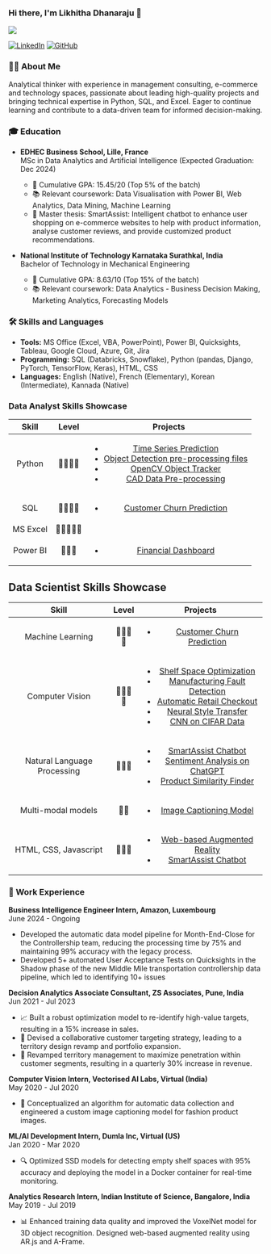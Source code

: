 ### Hi there, I'm Likhitha Dhanaraju 👋

![](https://komarev.com/ghpvc/?username=likhitha-dhanaraju&style=plastic)

[![LinkedIn](https://img.shields.io/badge/LinkedIn-connect-blue)](https://www.linkedin.com/in/likhitha-dhanaraju) [![GitHub](https://img.shields.io/badge/GitHub-follow-green)](https://github.com/likhitha-dhanaraju)

### 👩‍💼 About Me

Analytical thinker with experience in management consulting, e-commerce and technology spaces, passionate about leading high-quality projects and bringing technical expertise in Python, SQL, and Excel. Eager to continue learning and contribute to a data-driven team for informed decision-making.

### 🎓 Education

- **EDHEC Business School, Lille, France**  
  MSc in Data Analytics and Artificial Intelligence (Expected Graduation: Dec 2024)  
  - 🏅 Cumulative GPA: 15.45/20 (Top 5% of the batch)  
  - 📚 Relevant coursework: Data Visualisation with Power BI, Web Analytics, Data Mining, Machine Learning  
  - 📝 Master thesis: SmartAssist: Intelligent chatbot to enhance user shopping on e-commerce websites to help with product information, analyse customer reviews, and provide customized product recommendations.

- **National Institute of Technology Karnataka Surathkal, India**  
  Bachelor of Technology in Mechanical Engineering  
  - 🏅 Cumulative GPA: 8.63/10 (Top 15% of the batch)  
  - 📚 Relevant coursework: Data Analytics - Business Decision Making, Marketing Analytics, Forecasting Models

### 🛠️ Skills and Languages

- **Tools:** MS Office (Excel, VBA, PowerPoint), Power BI, Quicksights, Tableau, Google Cloud, Azure, Git, Jira
- **Programming:** SQL (Databricks, Snowflake), Python (pandas, Django, PyTorch, TensorFlow, Keras), HTML, CSS
- **Languages:** English (Native), French (Elementary), Korean (Intermediate), Kannada (Native)


### Data Analyst Skills Showcase

| **Skill**                        | **Level**         | **Projects**     |
| :------------------------------: | :---------------: | :--------------: |
| Python                       | 🌟🌟🌟🌟    | <ul><li>[Time Series Prediction](https://github.com/likhitha-dhanaraju/time-series)</li><li>[Object Detection pre-processing files](https://github.com/likhitha-dhanaraju/object_detection)</li><li>[OpenCV Object Tracker](https://github.com/likhitha-dhanaraju/Object_tracker)</li><li>[CAD Data Pre-processing](https://github.com/likhitha-dhanaraju/Densification-of-point-cloud)</li></ul>               |
| SQL                          | 🌟🌟🌟🌟    |  <ul><li>[Customer Churn Prediction](https://github.com/likhitha-dhanaraju/churn-prediction)</li></ul>              |
| MS Excel                     | 🌟🌟🌟🌟🌟  |                |
| Power BI                     | 🌟🌟🌟       |  <ul><li>[Financial Dashboard](https://github.com/likhitha-dhanaraju/financial_dashboard)</li></ul>              |



## Data Scientist Skills Showcase

| **Skill**                       | **Level**         | **Projects**       |
| :-----------------------------: | :---------------: | :----------------: |
| Machine Learning            | 🌟🌟🌟🌟    |  <ul><li>[Customer Churn Prediction](https://github.com/likhitha-dhanaraju/churn-prediction)</li></ul>              |
| Computer Vision             | 🌟🌟🌟🌟    |  <ul><li>[Shelf Space Optimization](https://github.com/likhitha-dhanaraju/Shelf-space-optimisation)</li><li>[Manufacturing Fault Detection](https://github.com/likhitha-dhanaraju/manufacturing_fault_detection)</li><li>[Automatic Retail Checkout](https://github.com/likhitha-dhanaraju/retail-checkout)</li><li>[Neural Style Transfer](https://github.com/likhitha-dhanaraju/Neural_style_transfer)</li><li>[CNN on CIFAR Data](https://github.com/likhitha-dhanaraju/CIFAR)</li></ul>             |
| Natural Language Processing | 🌟🌟🌟       | <ul><li>[SmartAssist Chatbot](https://github.com/likhitha-dhanaraju/smart-assist-chatbot)</li><li>[Sentiment Analysis on ChatGPT](https://github.com/likhitha-dhanaraju/chat-gpt-sentiment-analysis)</li><li>[Product Similarity Finder](https://github.com/likhitha-dhanaraju/e-commerce_ai)</ul>   |
| Multi-modal models          | 🌟🌟          | <ul><li>[Image Captioning Model](https://github.com/likhitha-dhanaraju/e-commerce_ai)</li></ul>
| HTML, CSS, Javascript       | 🌟🌟🌟       | <ul><li>[Web-based Augmented Reality](https://github.com/likhitha-dhanaraju/Augmented_Reality)</li><li>[SmartAssist Chatbot](https://github.com/likhitha-dhanaraju/smart-assist-chatbot)</li></ul>


### 💼 Work Experience

**Business Intelligence Engineer Intern, Amazon, Luxembourg**  
June 2024 - Ongoing
- Developed the automatic data model pipeline for Month-End-Close for the Controllership team, reducing the processing time by 75% and maintaining 99% accuracy with the legacy process.
- Developed 5+ automated User Acceptance Tests on Quicksights in the Shadow phase of the new Middle Mile transportation controllership data pipeline, which led to identifying 10+ issues

**Decision Analytics Associate Consultant, ZS Associates, Pune, India**  
Jun 2021 - Jul 2023  
- 📈 Built a robust optimization model to re-identify high-value targets, resulting in a 15% increase in sales. 
- 🎯 Devised a collaborative customer targeting strategy, leading to a territory design revamp and portfolio expansion.
- 🚀 Revamped territory management to maximize penetration within customer segments, resulting in a quarterly 30% increase in revenue.

  
**Computer Vision Intern, Vectorised AI Labs, Virtual (India)**  
May 2020 - Jul 2020  
- 🤖 Conceptualized an algorithm for automatic data collection and engineered a custom image captioning model for fashion product images.


**ML/AI Development Intern, Dumla Inc, Virtual (US)**  
Jan 2020 - Mar 2020  
- 🔍 Optimized SSD models for detecting empty shelf spaces with 95% accuracy and deploying the model in a Docker container for real-time monitoring.


**Analytics Research Intern, Indian Institute of Science, Bangalore, India**  
May 2019 - Jul 2019  
- 📊 Enhanced training data quality and improved the VoxelNet model for 3D object recognition. Designed web-based augmented reality using AR.js and A-Frame.
